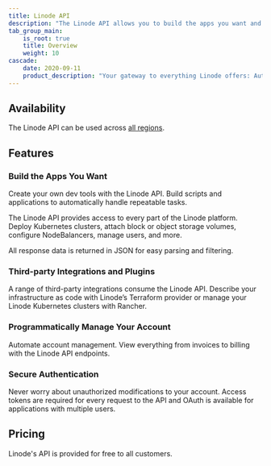 ```yaml
---
title: Linode API
description: "The Linode API allows you to build the apps you want and programmitically manage your account. It offers secure authentication and third-party integrations and plugins."
tab_group_main:
    is_root: true
    title: Overview
    weight: 10
cascade:
    date: 2020-09-11
    product_description: "Your gateway to everything Linode offers: Automate tasks in the Cloud Manager, create Linodes, manage IP addresses, and open support tickets using an intuitive REST API."
---
```


## Availability

The Linode API can be used across [all regions](https://www.linode.com/global-infrastructure/).

## Features

### Build the Apps You Want
Create your own dev tools with the Linode API. Build scripts and applications to automatically handle repeatable tasks.

The Linode API provides access to every part of the Linode platform. Deploy Kubernetes clusters, attach block or object storage volumes, configure NodeBalancers, manage users, and more.

All response data is returned in JSON for easy parsing and filtering.

### Third-party Integrations and Plugins
A range of third-party integrations consume the Linode API. Describe your infrastructure as code with Linode’s Terraform provider or manage your Linode Kubernetes clusters with Rancher.

### Programmatically Manage Your Account
Automate account management. View everything from invoices to billing with the Linode API endpoints.

### Secure Authentication
Never worry about unauthorized modifications to your account. Access tokens are required for every request to the API and OAuth is available for applications with multiple users.

## Pricing

Linode's API is provided for free to all customers.
